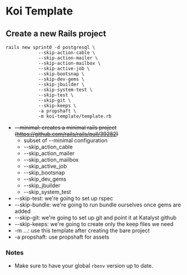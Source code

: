 # Koi Template

## Create a new Rails project

```
rails new sprint0 -d postgresql \
            --skip-action-cable \
            --skip-action-mailer \
            --skip-action-mailbox \
            --skip-active-job \
            --skip-bootsnap \
            --skip-dev-gems \
            --skip-jbuilder \
            --skip-system-test \
            --skip-test \
            --skip-git \
            --skip-keeps \
            -a propshaft \
            -m koi-template/template.rb
```

 * ~~--minimal: creates a minimal rails project (https://github.com/rails/rails/pull/39282)~~
   * subset of --minimal configuration
   * --skip_action_cable
   * --skip_action_mailer
   * --skip_action_mailbox
   * --skip_active_job
   * --skip_bootsnap
   * --skip_dev_gems
   * --skip_jbuilder
   * --skip_system_test
 * --skip-test: we're going to set up rspec
 * --skip-bundle: we're going to run bundle ourselves once gems are added
 * --skip-git: we're going to set up git and point it at Katalyst github
 * --skip-keeps: we're going to create only the keep files we need
 * -m ...: use this template after creating the bare project 
 * -a propshaft: use propshaft for assets

### Notes
 * Make sure to have your global `rbenv` version up to date.
